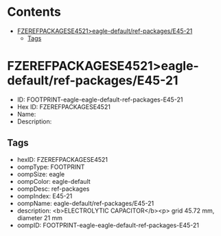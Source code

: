 



Contents
========

* [FZEREFPACKAGESE4521>eagle-default/ref-packages/E45-21](#fzerefpackagese4521eagle-defaultref-packagese45-21)
	* [Tags](#tags)

# FZEREFPACKAGESE4521>eagle-default/ref-packages/E45-21

- ID: FOOTPRINT-eagle-eagle-default-ref-packages-E45-21
- Hex ID: FZEREFPACKAGESE4521
- Name: 
- Description: 

## Tags

- hexID: FZEREFPACKAGESE4521
- oompType: FOOTPRINT
- oompSize: eagle
- oompColor: eagle-default
- oompDesc: ref-packages
- oompIndex: E45-21
- oompName: eagle-default/ref-packages/E45-21
- description: &lt;b&gt;ELECTROLYTIC CAPACITOR&lt;/b&gt;&lt;p&gt;&#xD;
grid 45.72 mm, diameter 21 mm
- oompID: FOOTPRINT-eagle-eagle-default-ref-packages-E45-21
